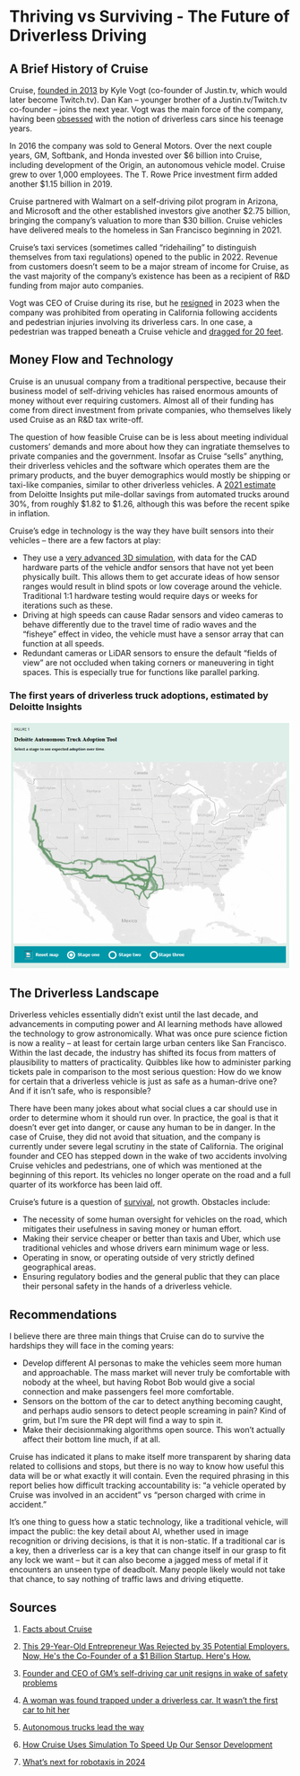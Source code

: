 # Thriving vs Surviving - The Future of Driverless Driving

## A Brief History of Cruise
Cruise, [founded in 2013][1] by Kyle Vogt (co-founder of Justin.tv, which would later become Twitch.tv). Dan Kan – younger brother of a Justin.tv/Twitch.tv co-founder – joins the next year. Vogt was the main force of the company, having been [obsessed][2] with the notion of driverless cars since his teenage years.

In 2016 the company was sold to General Motors. Over the next couple years, GM, Softbank, and Honda invested over $6 billion into Cruise, including development of the Origin, an autonomous vehicle model. Cruise grew to over 1,000 employees. The T. Rowe Price investment firm added another $1.15 billion in 2019.

Cruise partnered with Walmart on a self-driving pilot program in Arizona, and Microsoft and the other established investors give another $2.75 billion, bringing the company’s valuation to more than $30 billion. Cruise vehicles have delivered meals to the homeless in San Francisco beginning in 2021.

Cruise’s taxi services (sometimes called “ridehailing” to distinguish themselves from taxi regulations) opened to the public in 2022. Revenue from customers doesn’t seem to be a major stream of income for Cruise, as the vast majority of the company’s existence has been as a recipient of R&D funding from major auto companies.

Vogt was CEO of Cruise during its rise, but he [resigned][3] in 2023 when the company was prohibited from operating in California following accidents and pedestrian injuries involving its driverless cars. In one case, a pedestrian was trapped beneath a Cruise vehicle and [dragged for 20 feet][4].


## Money Flow and Technology
Cruise is an unusual company from a traditional perspective, because their business model of self-driving vehicles has raised enormous amounts of money without ever requiring customers. Almost all of their funding has come from direct investment from private companies, who themselves likely used Cruise as an R&D tax write-off.

The question of how feasible Cruise can be is less about meeting individual customers’ demands and more about how they can ingratiate themselves to private companies and the government. Insofar as Cruise “sells” anything, their driverless vehicles and the software which operates them are the primary products, and the buyer demographics would mostly be shipping or taxi-like companies, similar to other driverless vehicles. A [2021 estimate][5] from Deloitte Insights put mile-dollar savings from automated trucks around 30%, from roughly $1.82 to $1.26, although this was before the recent spike in inflation.

Cruise’s edge in technology is the way they have built sensors into their vehicles – there are a few factors at play:
- They use a [very advanced 3D simulation][6], with data for the CAD hardware parts of the vehicle andfor sensors that have not yet been physically built. This allows them to get accurate ideas of how sensor ranges would result in blind spots or low coverage around the vehicle. Traditional 1:1 hardware testing would require days or weeks for iterations such as these.
- Driving at high speeds can cause Radar sensors and video cameras to behave differently due to the travel time of radio waves and the “fisheye” effect in video, the vehicle must have a sensor array that can function at all speeds.
- Redundant cameras or LiDAR sensors to ensure the default “fields of view” are not occluded when taking corners or maneuvering in tight spaces. This is especially true for functions like parallel parking.

### The first years of driverless truck adoptions, estimated by Deloitte Insights
![](early_years_adoptions.PNG)

## The Driverless Landscape
Driverless vehicles essentially didn’t exist until the last decade, and advancements in computing power and AI learning methods have allowed the technology to grow astronomically. What was once pure science fiction is now a reality – at least for certain large urban centers like San Francisco. Within the last decade, the industry has shifted its focus from matters of plausibility to matters of practicality. Quibbles like how to administer parking tickets pale in comparison to the most serious question: How do we know for certain that a driverless vehicle is just as safe as a human-drive one? And if it isn’t safe, who is responsible?

There have been many jokes about what social clues a car should use in order to determine whom it should run over. In practice, the goal is that it doesn’t ever get into danger, or cause any human to be in danger. In the case of Cruise, they did not avoid that situation, and the company is currently under severe legal scrutiny in the state of California. The original founder and CEO has stepped down in the wake of two accidents involving Cruise vehicles and pedestrians, one of which was mentioned at the beginning of this report. Its vehicles no longer operate on the road and a full quarter of its workforce has been laid off.

Cruise’s future is a question of [survival][7], not growth. Obstacles include:
- The necessity of some human oversight for vehicles on the road, which mitigates their usefulness in saving money or human effort.
- Making their service cheaper or better than taxis and Uber, which use traditional vehicles and whose drivers earn minimum wage or less.
- Operating in snow, or operating outside of very strictly defined geographical areas.
- Ensuring regulatory bodies and the general public that they can place their personal safety in the hands of a driverless vehicle.


## Recommendations
I believe there are three main things that Cruise can do to survive the hardships they will face in the coming years:
- Develop different AI personas to make the vehicles seem more human and approachable. The mass market will never truly be comfortable with nobody at the wheel, but having Robot Bob would give a social connection and make passengers feel more comfortable.
- Sensors on the bottom of the car to detect anything becoming caught, and perhaps audio sensors to detect people screaming in pain? Kind of grim, but I’m sure the PR dept will find a way to spin it.
- Make their decisionmaking algorithms open source. This won’t actually affect their bottom line much, if at all.

Cruise has indicated it plans to make itself more transparent by sharing data related to collisions and stops, but there is no way to know how useful this data will be or what exactly it will contain. Even the required phrasing in this report belies how difficult tracking accountability is: “a vehicle operated by Cruise was involved in an accident” vs “person charged with crime in accident.”

It’s one thing to guess how a static technology, like a traditional vehicle, will impact the public: the key detail about AI, whether used in image recognition or driving decisions, is that it is non-static. If a traditional car is a key, then a driverless car is a key that can change itself in our grasp to fit any lock we want – but it can also become a jagged mess of metal if it encounters an unseen type of deadbolt. Many people likely would not take that chance, to say nothing of traffic laws and driving etiquette.

## Sources

1. [Facts about Cruise](https://getcruise.com/media-resources/)

[1]: https://getcruise.com/media-resources/ (Facts about Cruise)

2. [This 29-Year-Old Entrepreneur Was Rejected by 35 Potential Employers. Now, He's the Co-Founder of a $1 Billion Startup. Here's How.](https://www.entrepreneur.com/leadership/this-29-year-old-entrepreneur-was-rejected-by-35-potential/274693)

[2]: https://www.entrepreneur.com/leadership/this-29-year-old-entrepreneur-was-rejected-by-35-potential/274693 (This 29-Year-Old Entrepreneur Was Rejected by 35 Potential Employers. Now, He's the Co-Founder of a $1 Billion Startup. Here's How.)

3. [Founder and CEO of GM’s self-driving car unit resigns in wake of safety problems](https://www.cnn.com/2023/11/20/business/gm-self-driving-ceo-resigns/index.html)

[3]: https://www.cnn.com/2023/11/20/business/gm-self-driving-ceo-resigns/index.html (Founder and CEO of GM’s self-driving car unit resigns in wake of safety problems)

4. [A woman was found trapped under a driverless car. It wasn’t the first car to hit her](https://www.cnn.com/2023/10/03/tech/driverless-car-pedestrian-injury/index.html)

[4]: https://www.cnn.com/2023/10/03/tech/driverless-car-pedestrian-injury/index.html (A woman was found trapped under a driverless car. It wasn’t the first car to hit her)

5. [Autonomous trucks lead the way](https://www2.deloitte.com/us/en/insights/focus/future-of-mobility/autonomous-trucks-lead-the-way.html)

[5]: https://www2.deloitte.com/us/en/insights/focus/future-of-mobility/autonomous-trucks-lead-the-way.html (Autonomous trucks lead the way)

6. [How Cruise Uses Simulation To Speed Up Our Sensor Development](https://getcruise.com/news/blog/2020/how-cruise-uses-simulation-to-speed-up-our-sensor-development/)

[6]: https://getcruise.com/news/blog/2020/how-cruise-uses-simulation-to-speed-up-our-sensor-development/ (How Cruise Uses Simulation To Speed Up Our Sensor Development)

7. [What’s next for robotaxis in 2024](https://www.technologyreview.com/2024/01/23/1086936/whats-next-for-robotaxis-2024/)

[7]: https://www.technologyreview.com/2024/01/23/1086936/whats-next-for-robotaxis-2024/ (What’s next for robotaxis in 2024)